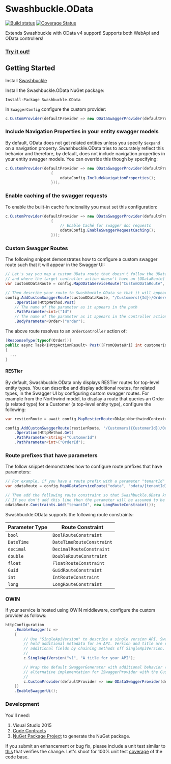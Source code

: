Swashbuckle.OData
=========

[![Build status](https://ci.appveyor.com/api/projects/status/lppv9403dgwrntpa?svg=true)](https://ci.appveyor.com/project/rbeauchamp/swashbuckle-odata/)
[![Coverage Status](https://coveralls.io/repos/github/rbeauchamp/Swashbuckle.OData/badge.svg?branch=master)](https://coveralls.io/github/rbeauchamp/Swashbuckle.OData?branch=master)

Extends Swashbuckle with OData v4 support! Supports both WebApi and OData controllers! 

### <a href="http://swashbuckleodata.azurewebsites.net/swagger/" target="_blank">Try it out!</a> ###

## Getting Started ##

Install [Swashbuckle](https://github.com/domaindrivendev/Swashbuckle)

Install the Swashbuckle.OData NuGet package:

    Install-Package Swashbuckle.OData

In `SwaggerConfig` configure the custom provider:
```csharp
c.CustomProvider(defaultProvider => new ODataSwaggerProvider(defaultProvider, c, GlobalConfiguration.Configuration));
```

### Include Navigation Properties in your entity swagger models ###

By default, OData does not get related entities unless you specify `$expand` on a navigation property.
Swashbuckle.OData tries to accurately reflect this behavior and therefore, by default, does not include 
navigation properties in your entity swagger models. You can override this though by specifying:
```csharp
c.CustomProvider(defaultProvider => new ODataSwaggerProvider(defaultProvider, c, GlobalConfiguration.Configuration).Configure(odataConfig =>
                    {
                        odataConfig.IncludeNavigationProperties();
                    }));
```

### Enable caching of the swagger requests ###

To enable the built-in caché funcionality you must set this configuration:

```csharp
c.CustomProvider(defaultProvider => new ODataSwaggerProvider(defaultProvider, c, GlobalConfiguration.Configuration).Configure(odataConfig =>
                    {
                        // Enable Caché for swagger doc requests
                        odataConfig.EnableSwaggerRequestCaching();
                    }));
```

### Custom Swagger Routes ###

The following snippet demonstrates how to configure a custom swagger route such that it will appear in the Swagger UI:
```csharp
// Let's say you map a custom OData route that doesn't follow the OData conventions 
// and where the target controller action doesn't have an [ODataRoute] attribute
var customODataRoute = config.MapODataServiceRoute("CustomODataRoute", ODataRoutePrefix, GetModel(), batchHandler: null, pathHandler: new DefaultODataPathHandler(), routingConventions: myCustomConventions);

// Then describe your route to Swashbuckle.OData so that it will appear in the Swagger UI
config.AddCustomSwaggerRoute(customODataRoute, "/Customers({Id})/Orders")
    .Operation(HttpMethod.Post)
    // The name of the parameter as it appears in the path
    .PathParameter<int>("Id")
    // The name of the parameter as it appears in the controller action
    .BodyParameter<Order>("order");
```
The above route resolves to an `OrderController` action of:
```csharp
[ResponseType(typeof(Order))]
public async Task<IHttpActionResult> Post([FromODataUri] int customerId, Order order)
{
  ...
}
```

#### RESTier ####

By default, Swashbuckle.OData only displays RESTier routes for top-level entity types. You can describe and display additional routes, for related types, in the Swagger UI by configuring custom swagger routes. For example from the Northwind model, to display a route that queries an Order (a related type) for a Customer (a top-level entity type), configure the following:

```csharp
var restierRoute = await config.MapRestierRoute<DbApi<NorthwindContext>>("RESTierRoute", "restier", new RestierBatchHandler(server));

config.AddCustomSwaggerRoute(restierRoute, "/Customers({CustomerId})/Orders({OrderId})")
    .Operation(HttpMethod.Get)
    .PathParameter<string>("CustomerId")
    .PathParameter<int>("OrderId");
```

### Route prefixes that have parameters ###

The follow snippet demonstrates how to configure route prefixes that have parameters:

```csharp
// For example, if you have a route prefix with a parameter "tenantId" of type long
var odataRoute = config.MapODataServiceRoute("odata", "odata/{tenantId}", builder.GetEdmModel());

// Then add the following route constraint so that Swashbuckle.OData knows the parameter type.
// If you don't add this line then the parameter will be assumed to be of type string.
odataRoute.Constraints.Add("tenantId", new LongRouteConstraint());
```
Swashbuckle.OData supports the following route constraints:

| Parameter Type | Route Constraint          |
|----------------|---------------------------|
| `bool`         | `BoolRouteConstraint`     |
| `DateTime`     | `DateTimeRouteConstraint` |
| `decimal`      | `DecimalRouteConstraint`  |
| `double`       | `DoubleRouteConstraint`   |
| `float`        | `FloatRouteConstraint`    |
| `Guid`         | `GuidRouteConstraint`     |
| `int`          | `IntRouteConstraint`      |
| `long`         | `LongRouteConstraint`     |


### OWIN  ###

If your service is hosted using OWIN middleware, configure the custom provider as follows:
```csharp
httpConfiguration
    .EnableSwagger(c =>
    {
        // Use "SingleApiVersion" to describe a single version API. Swagger 2.0 includes an "Info" object to
        // hold additional metadata for an API. Version and title are required but you can also provide
        // additional fields by chaining methods off SingleApiVersion.
        //
        c.SingleApiVersion("v1", "A title for your API");

        // Wrap the default SwaggerGenerator with additional behavior (e.g. caching) or provide an
        // alternative implementation for ISwaggerProvider with the CustomProvider option.
        //
        c.CustomProvider(defaultProvider => new ODataSwaggerProvider(defaultProvider, c, httpConfiguration));
    })
    .EnableSwaggerUi();
```

### Development  ###

You'll need:

1. Visual Studio 2015
2. [Code Contracts](https://visualstudiogallery.msdn.microsoft.com/1ec7db13-3363-46c9-851f-1ce455f66970)
3. [NuGet Package Project](https://visualstudiogallery.msdn.microsoft.com/fbe9b9b8-34ae-47b5-a751-cb71a16f7e96) to generate the NuGet package.

If you submit an enhancement or bug fix, please include a unit test similar to [this](https://github.com/rbeauchamp/Swashbuckle.OData/blob/master/Swashbuckle.OData.Tests/Fixtures/FunctionTests.cs#L20) that verifies the change. Let's shoot for 100% unit test [coverage](https://coveralls.io/github/rbeauchamp/Swashbuckle.OData?branch=master) of the code base.

